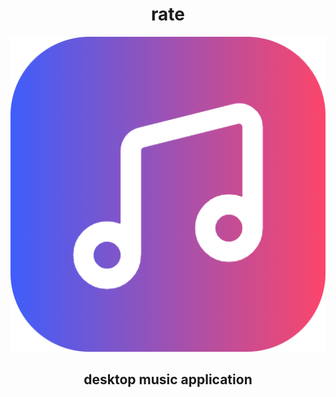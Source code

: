 <h1 align="center">rate</h1>
<p align="center"><img src="./public/electron/music.png" /></p>
<h2 align="center">desktop music application</h2>
